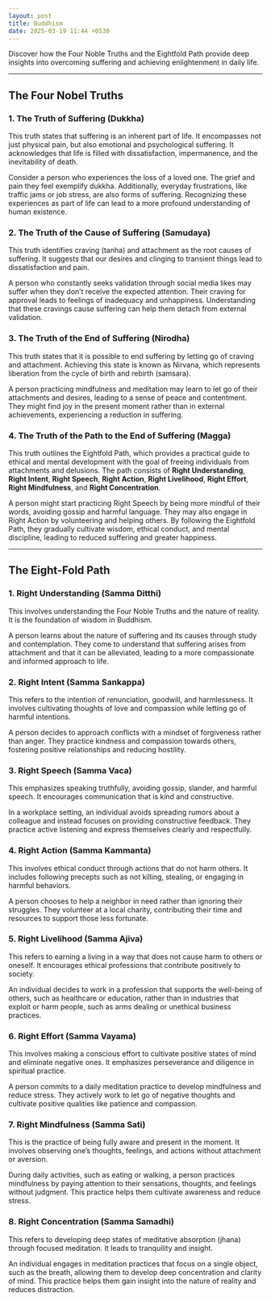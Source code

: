 ```yaml
---
layout: post
title: Buddhism
date: 2025-03-19 11:44 +0530
---
```


Discover how the Four Noble Truths and the Eightfold Path provide deep insights into overcoming suffering and achieving enlightenment in daily life.

---

## The Four Nobel Truths

### 1. The Truth of Suffering (Dukkha)

This truth states that suffering is an inherent part of life. It encompasses not just physical pain, but also emotional and psychological suffering. It acknowledges that life is filled with dissatisfaction, impermanence, and the inevitability of death.

Consider a person who experiences the loss of a loved one. The grief and pain they feel exemplify dukkha. Additionally, everyday frustrations, like traffic jams or job stress, are also forms of suffering. Recognizing these experiences as part of life can lead to a more profound understanding of human existence.

### 2. The Truth of the Cause of Suffering (Samudaya)

This truth identifies craving (tanha) and attachment as the root causes of suffering. It suggests that our desires and clinging to transient things lead to dissatisfaction and pain.

A person who constantly seeks validation through social media likes may suffer when they don’t receive the expected attention. Their craving for approval leads to feelings of inadequacy and unhappiness. Understanding that these cravings cause suffering can help them detach from external validation.

### 3. The Truth of the End of Suffering (Nirodha)

This truth states that it is possible to end suffering by letting go of craving and attachment. Achieving this state is known as Nirvana, which represents liberation from the cycle of birth and rebirth (samsara).

A person practicing mindfulness and meditation may learn to let go of their attachments and desires, leading to a sense of peace and contentment. They might find joy in the present moment rather than in external achievements, experiencing a reduction in suffering.

### 4. The Truth of the Path to the End of Suffering (Magga)

This truth outlines the Eightfold Path, which provides a practical guide to ethical and mental development with the goal of freeing individuals from attachments and delusions. The path consists of **Right Understanding**, **Right Intent**, **Right Speech**, **Right Action**, **Right Livelihood**, **Right Effort**, **Right Mindfulness**, and **Right Concentration**.

A person might start practicing Right Speech by being more mindful of their words, avoiding gossip and harmful language. They may also engage in Right Action by volunteering and helping others. By following the Eightfold Path, they gradually cultivate wisdom, ethical conduct, and mental discipline, leading to reduced suffering and greater happiness.

---

## The Eight-Fold Path

### 1. Right Understanding (Samma Ditthi)

This involves understanding the Four Noble Truths and the nature of reality. It is the foundation of wisdom in Buddhism.

A person learns about the nature of suffering and its causes through study and contemplation. They come to understand that suffering arises from attachment and that it can be alleviated, leading to a more compassionate and informed approach to life.

### 2. Right Intent (Samma Sankappa)

This refers to the intention of renunciation, goodwill, and harmlessness. It involves cultivating thoughts of love and compassion while letting go of harmful intentions.

A person decides to approach conflicts with a mindset of forgiveness rather than anger. They practice kindness and compassion towards others, fostering positive relationships and reducing hostility.

### 3. Right Speech (Samma Vaca)

This emphasizes speaking truthfully, avoiding gossip, slander, and harmful speech. It encourages communication that is kind and constructive.

In a workplace setting, an individual avoids spreading rumors about a colleague and instead focuses on providing constructive feedback. They practice active listening and express themselves clearly and respectfully.

### 4. Right Action (Samma Kammanta)

This involves ethical conduct through actions that do not harm others. It includes following precepts such as not killing, stealing, or engaging in harmful behaviors.

A person chooses to help a neighbor in need rather than ignoring their struggles. They volunteer at a local charity, contributing their time and resources to support those less fortunate.

### 5. Right Livelihood (Samma Ajiva)

This refers to earning a living in a way that does not cause harm to others or oneself. It encourages ethical professions that contribute positively to society.

An individual decides to work in a profession that supports the well-being of others, such as healthcare or education, rather than in industries that exploit or harm people, such as arms dealing or unethical business practices.

### 6. Right Effort (Samma Vayama)

This involves making a conscious effort to cultivate positive states of mind and eliminate negative ones. It emphasizes perseverance and diligence in spiritual practice.

A person commits to a daily meditation practice to develop mindfulness and reduce stress. They actively work to let go of negative thoughts and cultivate positive qualities like patience and compassion.

### 7. Right Mindfulness (Samma Sati)

This is the practice of being fully aware and present in the moment. It involves observing one’s thoughts, feelings, and actions without attachment or aversion.

During daily activities, such as eating or walking, a person practices mindfulness by paying attention to their sensations, thoughts, and feelings without judgment. This practice helps them cultivate awareness and reduce stress.

### 8. Right Concentration (Samma Samadhi)

This refers to developing deep states of meditative absorption (jhana) through focused meditation. It leads to tranquility and insight.

An individual engages in meditation practices that focus on a single object, such as the breath, allowing them to develop deep concentration and clarity of mind. This practice helps them gain insight into the nature of reality and reduces distraction.
